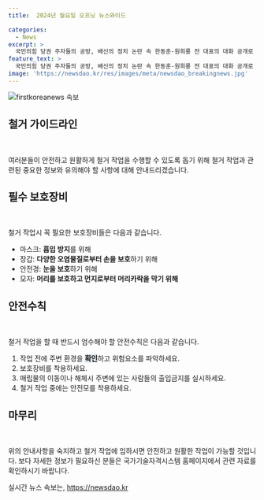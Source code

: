 ```yaml
---
title:  2024년 월요일 오프닝 뉴스와이드

categories:
  - News
excerpt: >
  국민의힘 당권 주자들의 공방, 배신의 정치 논란 속 한동훈-원희룡 전 대표의 대화 공개로 뜨거운 감정 고조. 뉴스와이드에서는 여당 당권주자들의 속내를 듣기 위한 릴레이 인터뷰를 전개 중. 오늘은 한동훈 전 비대위원장의 인터뷰가 예정돼 있다.
feature_text: >
  국민의힘 당권 주자들의 공방, 배신의 정치 논란 속 한동훈-원희룡 전 대표의 대화 공개로 뜨거운 감정 고조. 뉴스와이드에서는 여당 당권주자들의 속내를 듣기 위한 릴레이 인터뷰를 전개 중. 오늘은 한동훈 전 비대위원장의 인터뷰가 예정돼 있다.
image: 'https://newsdao.kr/res/images/meta/newsdao_breakingnews.jpg'
---
```


<p><img src="https://newsdao.kr/res/images/meta/newsdao_breakingnews.jpg" alt="firstkoreanews 속보" /></p>

<h2 data-ke-size="size26">철거 가이드라인</h2>

<p data-ke-size="size16">&nbsp;</p>

<p>여러분들이 안전하고 원활하게 철거 작업을 수행할 수 있도록 돕기 위해 철거 작업과 관련된 중요한 정보와 유의해야 할 사항에 대해 안내드리겠습니다.</p>

<h2 data-ke-size="size26">필수 보호장비</h2>

<p data-ke-size="size16">&nbsp;</p>

<p>철거 작업시 꼭 필요한 보호장비들은 다음과 같습니다.</p>

<ul>
  <li>마스크: <b>흡입 방지</b>를 위해</li>
  <li>장갑: <b>다양한 오염물질로부터 손을 보호</b>하기 위해</li>
  <li>안전경: <b>눈을 보호</b>하기 위해</li>
  <li>모자: <b>머리를 보호하고 먼지로부터 머리카락을 막기 위해</b></li>
</ul>

<h2 data-ke-size="size26">안전수칙</h2>

<p data-ke-size="size16">&nbsp;</p>

<p>철거 작업을 할 때 반드시 엄수해야 할 안전수칙은 다음과 같습니다.</p>

<ol>
  <li>작업 전에 주변 환경을 <b><span style="background-color: #21538527;">확인</span></b>하고 위험요소를 파악하세요.</li>
  <li>보호장비를 착용하세요.</li>
  <li>매립물의 이동이나 해체시 주변에 있는 사람들의 출입금지를 실시하세요.</li>
  <li>철거 작업 중에는 안전모를 착용하세요.</li>
</ol>

<h2 data-ke-size="size26">마무리</h2>

<p data-ke-size="size16">&nbsp;</p>

<p>위의 안내사항을 숙지하고 철거 작업에 임하시면 안전하고 원활한 작업이 가능할 것입니다.
보다 자세한 정보가 필요하신 분들은 국가기술자격시스템 홈페이지에서 관련 자료를 확인하시기 바랍니다.</p>
실시간 뉴스 속보는, <a href="https://newsdao.kr" rel="dofollow">https://newsdao.kr</a>


